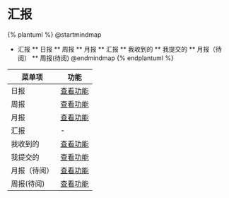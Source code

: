 # 汇报



{% plantuml %}
@startmindmap
* 汇报
** 日报
** 周报
** 月报
** 汇报
** 我收到的
** 我提交的
** 月报（待阅）
** 周报(待阅)
@endmindmap
{% endplantuml %}




| 菜单项      |  功能  |
| --------   |   ----  |
|日报|[查看功能](func/IbzDailyMyMobMDView.md)|
|周报|[查看功能](func/IbzWeeklyUsr2MobMDView.md)|
|月报|[查看功能](func/IbzMonthlyMonthlyMobMDView.md)|
|汇报|-|
|我收到的|[查看功能](func/IbzReportMyReMobMDView.md)|
|我提交的|[查看功能](func/IbzReportMobMDView.md)|
|月报（待阅）|[查看功能](func/IbzMonthlyMobEditView.md)|
|周报(待阅)|[查看功能](func/IbzWeeklyMobEditView.md)|

